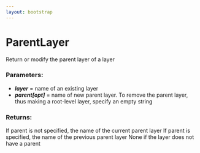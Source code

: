 ```yaml
---
layout: bootstrap
---
```


# ParentLayer

Return or modify the parent layer of a layer
          

### Parameters:

- ***layer*** = name of an existing layer
- ***parent[opt]*** = name of new parent layer. To remove the parent layer,
  thus making a root-level layer, specify an empty string
        

### Returns:


If parent is not specified, the name of the current parent layer
If parent is specified, the name of the previous parent layer
None if the layer does not have a parent
        


